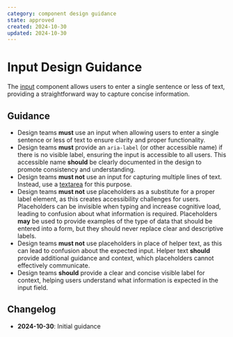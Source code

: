 ```yaml
---
category: component design guidance
state: approved
created: 2024-10-30
updated: 2024-10-30
---
```


# Input Design Guidance

The [input](https://clarity.design/documentation/input) component allows users to enter a single sentence or less of text, providing a straightforward way to capture concise information.

## Guidance

- Design teams **must** use an input when allowing users to enter a single sentence or less of text to ensure clarity and proper functionality.
- Design teams **must** provide an `aria-label` (or other accessible name) if there is no visible label, ensuring the input is accessible to all users. This accessible name **should** be clearly documented in the design to promote consistency and understanding.
- Design teams **must not** use an input for capturing multiple lines of text. Instead, use a [textarea](https://clarity.design/documentation/textarea) for this purpose.
- Design teams **must not** use placeholders as a substitute for a proper label element, as this creates accessibility challenges for users. Placeholders can be invisible when typing and increase cognitive load, leading to confusion about what information is required.  Placeholders **may** be used to provide examples of the type of data that should be entered into a form, but they should never replace clear and descriptive labels.
- Design teams **must not** use placeholders in place of helper text, as this can lead to confusion about the expected input. Helper text **should** provide additional guidance and context, which placeholders cannot effectively communicate.
- Design teams **should** provide a clear and concise visible label for context, helping users understand what information is expected in the input field.

## Changelog

- **2024-10-30**: Initial guidance
